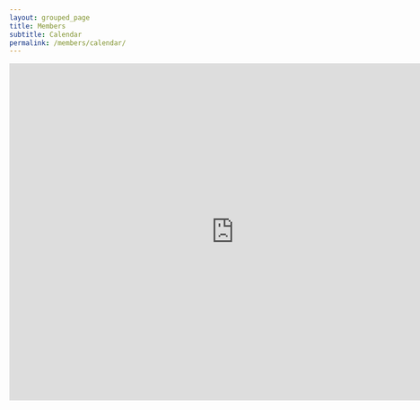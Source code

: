 ```yaml
---
layout: grouped_page
title: Members
subtitle: Calendar
permalink: /members/calendar/
---
```


<iframe src="https://calendar.google.com/calendar/embed?src=info%40team3128.org&ctz=America%2FLos_Angeles" style="border: 0" width="800" height="600" frameborder="0" scrolling="no"></iframe>

